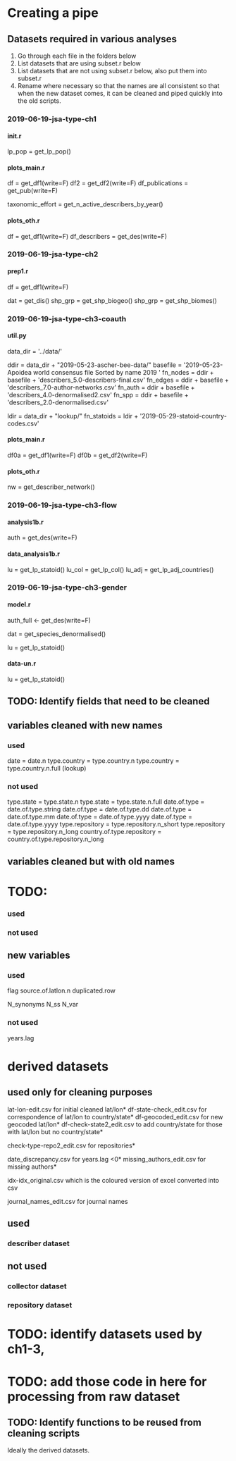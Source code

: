 # Creating a pipe

## Datasets required in various analyses

1. Go through each file in the folders below
2. List datasets that are using subset.r below
3. List datasets that are not using subset.r below, also put them into subset.r
4. Rename where necessary so that the names are all consistent so that when the new dataset comes, it can be cleaned and piped quickly into the old scripts.



### 2019-06-19-jsa-type-ch1

#### init.r
lp_pop = get_lp_pop()

#### plots_main.r
df = get_df1(write=F)
df2 = get_df2(write=F)
df_publications = get_pub(write=F)

taxonomic_effort = get_n_active_describers_by_year()

#### plots_oth.r
df = get_df1(write=F)
df_describers = get_des(write=F)



### 2019-06-19-jsa-type-ch2

#### prep1.r
df = get_df1(write=F)

dat = get_dis()
shp_grp = get_shp_biogeo()
shp_grp = get_shp_biomes()



### 2019-06-19-jsa-type-ch3-coauth

#### util.py
data_dir = '../data/'

ddir = data_dir + "2019-05-23-ascher-bee-data/"
basefile = '2019-05-23-Apoidea world consensus file Sorted by name 2019 '
fn_nodes = ddir + basefile + 'describers_5.0-describers-final.csv'
fn_edges = ddir + basefile + 'describers_7.0-author-networks.csv' 
fn_auth = ddir + basefile + 'describers_4.0-denormalised2.csv'
fn_spp = ddir + basefile + 'describers_2.0-denormalised.csv'

ldir = data_dir + "lookup/"
fn_statoids = ldir + '2019-05-29-statoid-country-codes.csv'

#### plots_main.r
df0a = get_df1(write=F)
df0b = get_df2(write=F)

#### plots_oth.r
nw = get_describer_network()


### 2019-06-19-jsa-type-ch3-flow

#### analysis1b.r
auth = get_des(write=F)

#### data_analysis1b.r
lu = get_lp_statoid()
lu_col = get_lp_col()
lu_adj = get_lp_adj_countries()

### 2019-06-19-jsa-type-ch3-gender

#### model.r
auth_full <- get_des(write=F)

dat = get_species_denormalised()

lu = get_lp_statoid()

#### data-un.r
lu = get_lp_statoid()



## TODO: Identify fields that need to be cleaned

## variables cleaned with new names

### used
date = date.n
type.country = type.country.n
type.country = type.country.n.full (lookup)

### not used
type.state = type.state.n
type.state = type.state.n.full
date.of.type = date.of.type.string
date.of.type = date.of.type.dd
date.of.type = date.of.type.mm
date.of.type = date.of.type.yyyy
date.of.type = date.of.type.yyyy
type.repository = type.repository.n_short
type.repository = type.repository.n_long 
country.of.type.repository = country.of.type.repository.n_long

## variables cleaned but with old names


# TODO:
### used


### not used



## new variables
### used
flag
source.of.latlon.n
duplicated.row

N_synonyms
N_ss
N_var

### not used
years.lag

# derived datasets

## used only for cleaning purposes
lat-lon-edit.csv for initial cleaned lat/lon*
df-state-check_edit.csv for correspondence of lat/lon to country/state*
df-geocoded_edit.csv for new geocoded lat/lon*
df-check-state2_edit.csv to add country/state for those with lat/lon but no country/state*

check-type-repo2_edit.csv for repositories*

date_discrepancy.csv for years.lag <0*
missing_authors_edit.csv for missing authors*

idx-idx_original.csv which is the coloured version of excel converted into csv

journal_names_edit.csv for journal names


## used
### describer dataset


## not used
### collector dataset

### repository dataset

# TODO: identify datasets used by ch1-3, 
# TODO: add those code in here for processing from raw dataset

## TODO: Identify functions to be reused from cleaning scripts

Ideally the derived datasets.